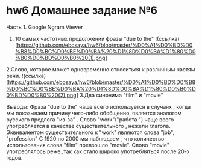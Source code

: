 # hw6 Домашнее задание №6
Часть 1. Google Ngram Viewer
   1.  10 самых частотных продолжений фразы "due to the"
   !(ссылка)[https://github.com/ebosaya/hw6/blob/master/%D0%A1%D0%BD%D0%B8%D0%BC%D0%BE%D0%BA%20%D1%8D%D0%BA%D1%80%D0%B0%D0%BD%D0%B0%20(1).png]

2.Cлово, которое может одновременно относиться к различным частям речи.
!(ссылка)[https://github.com/ebosaya/hw6/blob/master/%D0%A1%D0%BD%D0%B8%D0%BC%D0%BE%D0%BA%20%D1%8D%D0%BA%D1%80%D0%B0%D0%BD%D0%B0%20(2).png]
3.Два синонима "film" и "movie"

Выводы:
Фраза "due to the" чаще всего используется в случаях , когда мы показываем причину чего-либо обобщенно, является аналогом русского  предлога "из-за" . 
Слово "work"("работа ") чаще всего употребляется в качестве существительного  , нежели глагола.  Эквивалентом существительного к "work" являются слова "job", "profession" 
С 1920 по 2000 мы наблюдаем , что количество использования слова "film" превзошло "movie". Слово "movie" употреблялось реже ,так как стало широко употребляться после 20-х годов.

